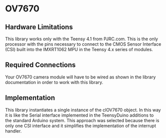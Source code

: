 # OV7670

## Hardware Limitations

This library works only with the Teensy 4.1 from PJRC.com.   This is the only processor with the pins necessary  to connect to the CMOS Sensor Interface (CSI) built into the IMXRT1062 MPU in the Teensy 4.x series of modules.

## Required Connections

Your OV7670 camera module will have to be wired as shown in the library documentation in order to work with this library.

## Implementation

This library instantiates a single instance of the clOV7670 object.  In this way it is like the Serial interface implemented in the TeensyDuino additions to the standard Arduino system.  This approach was selected because there is only one CSI interface and it simplifies the implementation of the interrupt handler.

